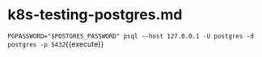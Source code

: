 # k8s-testing-postgres.md

`PGPASSWORD="$POSTGRES_PASSWORD" psql --host 127.0.0.1 -U postgres -d postgres -p 5432`{{execute}}